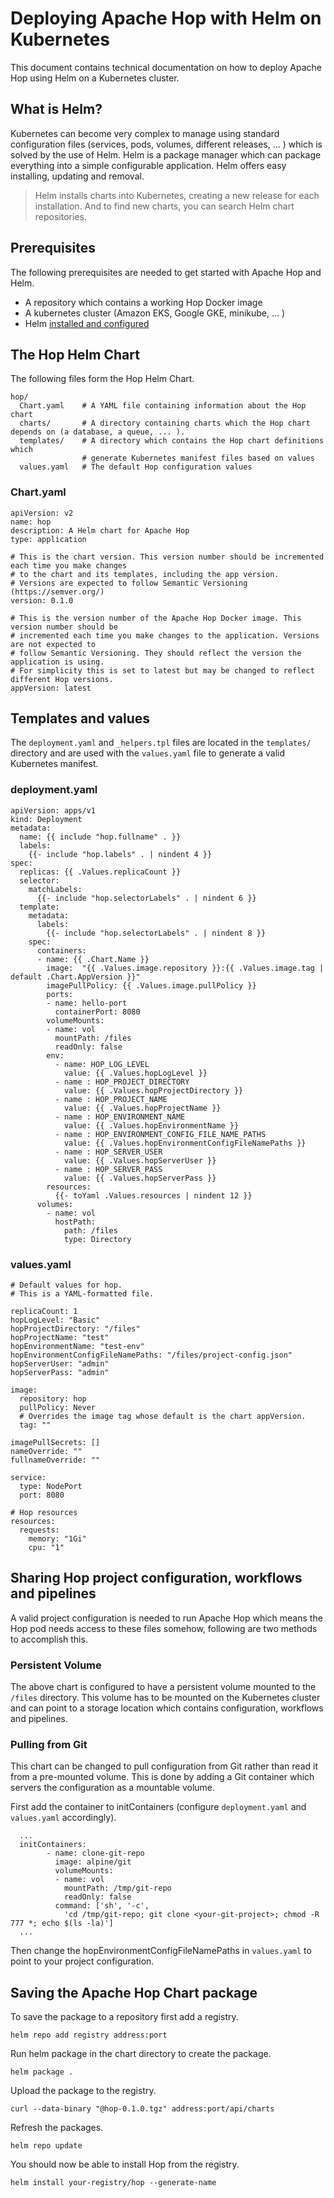 # Deploying Apache Hop with Helm on Kubernetes

This document contains technical documentation on how to deploy Apache Hop using Helm on a Kubernetes cluster.

## What is Helm?

Kubernetes can become very complex to manage using standard configuration files (services, pods, volumes, different releases, ... ) which is solved by the use of Helm. Helm is a package manager which can package everything into a simple configurable application. Helm offers easy installing, updating and removal.

> Helm installs charts into Kubernetes, creating a new release for each installation. And to find new charts, you can search Helm chart repositories.

## Prerequisites

The following prerequisites are needed to get started with Apache Hop and Helm.

- A repository which contains a working Hop Docker image
- A kubernetes cluster (Amazon EKS, Google GKE, minikube, ... )
- Helm [installed and configured](https://helm.sh/docs/intro/install/)

## The Hop Helm Chart

The following files form the Hop Helm Chart.

```
hop/
  Chart.yaml    # A YAML file containing information about the Hop chart
  charts/       # A directory containing charts which the Hop chart depends on (a database, a queue, ... ).
  templates/    # A directory which contains the Hop chart definitions which 
                # generate Kubernetes manifest files based on values
  values.yaml   # The default Hop configuration values
```

### Chart.yaml

```
apiVersion: v2
name: hop
description: A Helm chart for Apache Hop
type: application

# This is the chart version. This version number should be incremented each time you make changes
# to the chart and its templates, including the app version.
# Versions are expected to follow Semantic Versioning (https://semver.org/)
version: 0.1.0

# This is the version number of the Apache Hop Docker image. This version number should be
# incremented each time you make changes to the application. Versions are not expected to
# follow Semantic Versioning. They should reflect the version the application is using.
# For simplicity this is set to latest but may be changed to reflect different Hop versions.
appVersion: latest
```

## Templates and values

The `deployment.yaml` and `_helpers.tpl` files are located in the `templates/` directory and are used with the `values.yaml` file to generate a valid Kubernetes manifest.

### deployment.yaml

```
apiVersion: apps/v1
kind: Deployment
metadata:
  name: {{ include "hop.fullname" . }}
  labels:
    {{- include "hop.labels" . | nindent 4 }}
spec:
  replicas: {{ .Values.replicaCount }}
  selector:
    matchLabels:
      {{- include "hop.selectorLabels" . | nindent 6 }}
  template:
    metadata:
      labels:
        {{- include "hop.selectorLabels" . | nindent 8 }}
    spec:
      containers:
      - name: {{ .Chart.Name }}
        image:  "{{ .Values.image.repository }}:{{ .Values.image.tag | default .Chart.AppVersion }}"
        imagePullPolicy: {{ .Values.image.pullPolicy }}
        ports:
        - name: hello-port
          containerPort: 8080
        volumeMounts:
        - name: vol
          mountPath: /files
          readOnly: false
        env:
          - name: HOP_LOG_LEVEL
            value: {{ .Values.hopLogLevel }}
          - name : HOP_PROJECT_DIRECTORY
            value: {{ .Values.hopProjectDirectory }}
          - name : HOP_PROJECT_NAME
            value: {{ .Values.hopProjectName }}
          - name : HOP_ENVIRONMENT_NAME
            value: {{ .Values.hopEnvironmentName }}
          - name : HOP_ENVIRONMENT_CONFIG_FILE_NAME_PATHS
            value: {{ .Values.hopEnvironmentConfigFileNamePaths }}
          - name : HOP_SERVER_USER
            value: {{ .Values.hopServerUser }}
          - name : HOP_SERVER_PASS
            value: {{ .Values.hopServerPass }}
        resources:
          {{- toYaml .Values.resources | nindent 12 }}
      volumes:
        - name: vol
          hostPath:
            path: /files
            type: Directory
```

### values.yaml

```
# Default values for hop.
# This is a YAML-formatted file.

replicaCount: 1
hopLogLevel: "Basic"
hopProjectDirectory: "/files"
hopProjectName: "test"
hopEnvironmentName: "test-env"
hopEnvironmentConfigFileNamePaths: "/files/project-config.json"
hopServerUser: "admin"
hopServerPass: "admin"

image:
  repository: hop
  pullPolicy: Never
  # Overrides the image tag whose default is the chart appVersion.
  tag: ""

imagePullSecrets: []
nameOverride: ""
fullnameOverride: ""

service:
  type: NodePort
  port: 8080

# Hop resources
resources:
  requests:
    memory: "1Gi"
    cpu: "1"
```

## Sharing Hop project configuration, workflows and pipelines

A valid project configuration is needed to run Apache Hop which means the Hop pod needs access to these files somehow, following are two methods to accomplish this.

### Persistent Volume

The above chart is configured to have a persistent volume mounted to the `/files` directory. This volume has to be mounted on the Kubernetes cluster and can point to a storage location which contains configuration, workflows and pipelines.

### Pulling from Git

This chart can be changed to pull configuration from Git rather than read it from a pre-mounted volume. This is done by adding a Git container which servers the configuration as a mountable volume.

First add the container to initContainers (configure `deployment.yaml` and `values.yaml` accordingly).

```
  ...
  initContainers:
        - name: clone-git-repo
          image: alpine/git
          volumeMounts:
          - name: vol
            mountPath: /tmp/git-repo
            readOnly: false
          command: ['sh', '-c', 
            'cd /tmp/git-repo; git clone <your-git-project>; chmod -R 777 *; echo $(ls -la)']
  ...
```

Then change the hopEnvironmentConfigFileNamePaths in `values.yaml` to point to your project configuration.

## Saving the Apache Hop Chart package

To save the package to a repository first add a registry.

`helm repo add registry address:port`

Run helm package in the chart directory to create the package.

`helm package .`

Upload the package to the registry.

`curl --data-binary "@hop-0.1.0.tgz" address:port/api/charts`

Refresh the packages.

`helm repo update`

You should now be able to install Hop from the registry.

`helm install your-registry/hop --generate-name`